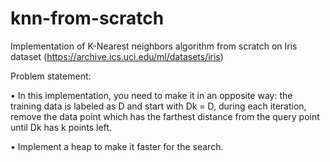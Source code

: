 # knn-from-scratch
Implementation of K-Nearest neighbors algorithm from scratch on Iris dataset (https://archive.ics.uci.edu/ml/datasets/iris)

Problem statement:

• In this implementation, you need to make it in an opposite way: the training data is labeled as D and start with Dk = D, during each iteration, remove the data point which has the farthest distance from the query point until Dk has k points left.

• Implement a heap to make it faster for the search.
